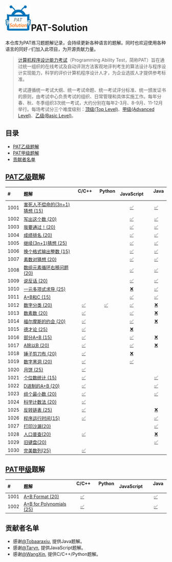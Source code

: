 # <img src="./src/res/img/logo.gif" alt="PAT-Solution" width="80" height="80" align="bottom"/>PAT-Solution
本仓库为PAT练习题题解记录，会持续更新各种语言的题解。同时也欢迎使用各种语言的同好♂们加入此项目，为开源贡献力量。

> [计算机程序设计能力考试](https://www.patest.cn/)（Programming Ability Test，简称PAT）旨在通过统一组织的在线考试及自动评测方法客观地评判考生的算法设计与程序设计实现能力，科学的评价计算机程序设计人才，为企业选拔人才提供参考标准。
>
> 考试遵循统一考试大纲、统一考试命题、统一考试评分标准、统一颁发证书的原则，由考试中心负责考试的组织、日常管理和具体实施工作。每年分春、秋、冬季组织3次统一考试，大约分别在每年2-3月、8-9月、11-12月举行。每场考试分三个难度级别：[顶级(Top Level)](https://www.patest.cn/contests/pat-t-practise)、[甲级(Advanced Level)](https://www.patest.cn/contests/pat-a-practise)、[乙级(Basic Level)](https://www.patest.cn/contests/pat-b-practise)。

## 目录
- [PAT乙级题解](#PAT乙级题解)
- [PAT甲级题解](#PAT甲级题解)
- [贡献者名单](#贡献者名单)

## [PAT乙级](https://www.patest.cn/contests/pat-b-practise)题解
| #    | 题解                                 |    C/C++    |    Python    |  JavaScript  |      Java      |
| :--- | :---------------------------------- | :---------: | :----------: | :----------: | :------------: |
| 1001 | [害死人不偿命的(3n+1)猜想 (15)][1001]  |             |              | [✅][1001-js] | [✅][1001-java] |
| 1002 | [写出这个数 (20)][1002]               |             |              | [✅][1002-js] | [✅][1002-java] |
| 1003 | [我要通过！(20)][1003]                |             |              | [✅][1003-js] | [✅][1003-java] |
| 1004 | [成绩排名 (20)][1004]                 |             |              | [✅][1004-js] | [✅][1004-java] |
| 1005 | [继续(3n+1)猜想 (25)][1005]           |             |              | [✅][1005-js] | [✅][1005-java] |
| 1006 | [换个格式输出整数 (15)][1006]          |             |              | [✅][1006-js] | [✅][1006-java] |
| 1007 | [素数对猜想 (20)][1007]               |             |              | [✅][1007-js] | [✅][1007-java] |
| 1008 | [数组元素循环右移问题 (20)][1008]       |             |              | [✅][1008-js] | [✅][1008-java] |
| 1009 | [说反话 (20)][1009]                   |             |              | [✅][1009-js] | [✅][1009-java] |
| 1010 | [一元多项式求导 (25)][1010]            |             |              | [❌][1010-js] | [✅][1010-java] |
| 1011 | [A+B和C (15)][1011]                  |             |              | [✅][1011-js] | [✅][1011-java] |
| 1012 | [数字分类 (20)][1012]                 | [✅][1012-c] | [✅][1012-py] | [✅][1012-js] | [❌][1012-java] |
| 1013 | [数素数 (20)][1013]                   | [✅][1013-c] |              | [✅][1013-js] | [❌][1013-java] |
| 1014 | [福尔摩斯的约会 (20)][1014]            | [✅][1014-c] |              | [✅][1014-js] | [❌][1014-java] |
| 1015 | [德才论 (25)][1015]                   | [✅][1015-c] |              | [❌][1015-js] |                |
| 1016 | [部分A+B (15)][1016]                  | [✅][1016-c] |              | [✅][1016-js] | [❌][1016-java] |
| 1017 | [A除以B (20)][1017]                   | [✅][1017-c] |              | [✅][1017-js] | [❌][1017-java] |
| 1018 | [锤子剪刀布 (20)][1018]                | [✅][1018-c] |              | [❌][1018-js] |                |
| 1019 | [数字黑洞 (20)][1019]                  | [✅][1019-c] |              | [✅][1019-js]   |                |
| 1020 | [月饼 (25)][1020]                     | [✅][1020-c] |              |                |                |
| 1021 | [个位数统计 (15)][1021]                | [✅][1021-c] |              |                | [✅][1021-java]  |
| 1022 | [D进制的A+B (20)][1022]                | [✅][1022-c] |              |                | [✅][1022-java]  |
| 1023 | [组个最小数 (20)][1023]                | [✅][1023-c] |              |                | [✅][1023-java]  |
| 1024 | [科学计数法 (20)][1024]                | [✅][1024-c] |              |                |                  |
| 1025 | [反转链表 (25)][1025]                  | [✅][1025-c] |              |                 |  [❌][1025-java]  |
| 1026 | [程序运行时间(15)][1026]                | [✅][1026-c] |              |                 |  [✅][1026-java]  |
| 1027 | [打印沙漏(20)][1027]                   |              |              |                 |  [✅][1027-java]  |
| 1028 | [人口普查(20)][1028]                   | [✅][1028-c] |              |                 |  [❌][1028-java]  |
| 1029 | [旧键盘(20)][1029]                     |              |              |                 |  [✅][1029-java]  |
| 1030 | [完美数列(25)][1020]                   |[✅][1030-c]|              |                 |                |

## [PAT甲级](https://www.patest.cn/contests/pat-a-practise)题解
| #    | 题解                         |    C/C++    |    Python    |  JavaScript  |      Java      |
| :--- | :--------------------------- | :---------: | :----------: | :----------: | :------------: |
| 1001 | [A+B Format (20)][1001-advanced]          | [✅][1001-advanced-c] |              |          | [✅][1001-advanced-java] | 
| 1002 | [A+B for Polynomials (25)][1002-advanced] | [✅][1002-advanced-c] |              |          | [✅][1002-advanced-java] | 

## 贡献者名单
- 感谢[@Tobaaraxiu](https://github.com/Tobaaraxiu), 提供Java题解。
- 感谢[@Taryn](https://github.com/taryn2016), 提供JavaScript题解。
- 感谢[@WangXin](https://github.com/relish-wang), 提供C/C++/Python题解。

[logo]: ./res/img/logo.gif

[1001]: tips/basic/1001/README.md
[1002]: tips/basic/1002/README.md
[1003]: tips/basic/1003/README.md
[1004]: tips/basic/1004/README.md
[1005]: tips/basic/1005/README.md
[1006]: tips/basic/1006/README.md
[1007]: tips/basic/1007/README.md
[1008]: tips/basic/1008/README.md
[1009]: tips/basic/1009/README.md
[1010]: tips/basic/1010/README.md
[1011]: tips/basic/1011/README.md
[1012]: tips/basic/1012/README.md
[1013]: tips/basic/1013/README.md
[1014]: tips/basic/1014/README.md
[1015]: tips/basic/1015/README.md
[1016]: tips/basic/1016/README.md
[1017]: tips/basic/1017/README.md
[1018]: tips/basic/1018/README.md
[1019]: tips/basic/1019/README.md
[1020]: tips/basic/1020/README.md
[1021]: tips/basic/1021/README.md
[1022]: tips/basic/1022/README.md
[1023]: tips/basic/1023/README.md
[1024]: tips/basic/1024/README.md
[1025]: tips/basic/1025/README.md
[1026]: tips/basic/1026/README.md
[1027]: tips/basic/1027/README.md
[1028]: tips/basic/1028/README.md
[1029]: tips/basic/1029/README.md

[1001-advanced]: tips/advanced/1001/README.md
[1002-advanced]: tips/advanced/1002/README.md

[1012-c]: ./src/basic/_1012/1012.c
[1013-c]: ./src/basic/_1013/1013.cpp
[1014-c]: ./src/basic/_1014/1014.c
[1015-c]: ./src/basic/_1015/1015.cpp
[1016-c]: ./src/basic/_1016/1016.c
[1017-c]: ./src/basic/_1017/1017.c
[1018-c]: ./src/basic/_1018/1018.c
[1019-c]: ./src/basic/_1019/1019.cpp
[1020-c]: ./src/basic/_1020/1020.cpp
[1021-c]: ./src/basic/_1021/1021.cpp
[1022-c]: ./src/basic/_1022/1022.cpp
[1023-c]: ./src/basic/_1023/1023.cpp
[1024-c]: ./src/basic/_1024/1024.cpp
[1025-c]: ./src/basic/_1025/1025.cpp
[1026-c]: ./src/basic/_1026/1026.c
[1028-c]: ./src/basic/_1028/1028.c
[1030-c]: ./src/basic/_1030/1030.c

[1001-advanced-c]: ./src/advanced/_1001/1001.c
[1002-advanced-c]: ./src/advanced/_1002/1002.cpp

[1012-py]: ./src/basic/_1012/1012.py

[1001-js]: ./src/basic/_1001/1001.js
[1002-js]: ./src/basic/_1002/1002.js
[1003-js]: ./src/basic/_1003/1003.js
[1004-js]: ./src/basic/_1004/1004.js
[1005-js]: ./src/basic/_1005/1005.js
[1006-js]: ./src/basic/_1006/1006.js
[1007-js]: ./src/basic/_1007/1007.js
[1008-js]: ./src/basic/_1008/1008.js
[1009-js]: ./src/basic/_1009/1009.js
[1010-js]: ./src/basic/_1010/1010.js
[1011-js]: ./src/basic/_1011/1011.js
[1012-js]: ./src/basic/_1012/1012.js
[1013-js]: ./src/basic/_1013/1013.js
[1014-js]: ./src/basic/_1014/1014.js
[1015-js]: ./src/basic/_1015/1015.js
[1016-js]: ./src/basic/_1016/1016.js
[1017-js]: ./src/basic/_1017/1017.js
[1018-js]: ./src/basic/_1018/1018.js
[1019-js]: ./src/basic/_1019/1019.js

[1001-java]: ./src/basic/_1001/Main.java
[1002-java]: ./src/basic/_1002/Main.java
[1003-java]: ./src/basic/_1003/Main.java
[1004-java]: ./src/basic/_1004/Main.java
[1005-java]: ./src/basic/_1005/Main.java
[1006-java]: ./src/basic/_1006/Main.java
[1007-java]: ./src/basic/_1007/Main.java
[1008-java]: ./src/basic/_1008/Main.java
[1009-java]: ./src/basic/_1009/Main.java
[1010-java]: ./src/basic/_1010/Main.java
[1011-java]: ./src/basic/_1011/Main.java
[1012-java]: ./src/basic/_1012/Main.java
[1013-java]: ./src/basic/_1013/Main.java
[1014-java]: ./src/basic/_1014/Main.java
[1016-java]: ./src/basic/_1016/Main.java
[1017-java]: ./src/basic/_1017/Main.java
[1021-java]: ./src/basic/_1021/Main.java
[1022-java]: ./src/basic/_1022/Main.java
[1023-java]: ./src/basic/_1023/Main.java
[1025-java]: ./src/basic/_1025/Main.java
[1026-java]: ./src/basic/_1026/Main.java
[1027-java]: ./src/basic/_1027/Main.java
[1028-java]: ./src/basic/_1028/Main.java
[1029-java]: ./src/basic/_1029/Main.java

[1001-advanced-java]: ./src/advanced/_1001/Main.java
[1002-advanced-java]: ./src/advanced/_1002/Main.java
